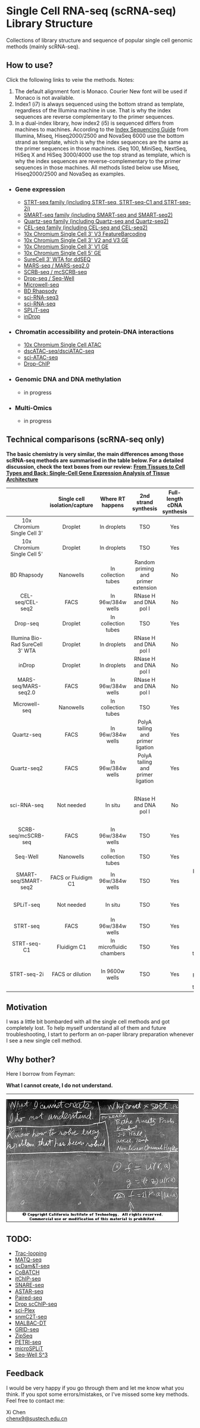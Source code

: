 # Single Cell RNA-seq (scRNA-seq) Library Structure
Collections of library structure and sequence of popular single cell genomic methods (mainly scRNA-seq).

## How to use?

Click the following links to veiw the methods. Notes:

1. The default alignment font is Monaco. Courier New font will be used if Monaco is not available.
2. Index1 (i7) is always sequenced using the bottom strand as template, regardless of the Illumina machine in use. That is why the index sequences are reverse complementary to the primer sequences.
3. In a dual-index library, how index2 (i5) is sequenced differs from machines to machines. According to the [Index Sequencing Guide](data/indexed-sequencing-overview-guide-15057455-05.pdf) from Illumina, Miseq, Hiseq2000/2500 and NovaSeq 6000 use the bottom strand as template, which is why the index sequences are the same as the primer sequences in those machines. iSeq 100, MiniSeq, NextSeq, HiSeq X and HiSeq 3000/4000 use the top strand as template, which is why the index sequences are reverse-complementary to the primer sequences in those machines. All methods listed below use Miseq, Hiseq2000/2500 and NovaSeq as examples.

- ### Gene expression

  - [STRT-seq family (including STRT-seq, STRT-seq-C1 and STRT-seq-2i)](https://teichlab.github.io/scg_lib_structs/methods_html/STRT-seq_family.html)
  - [SMART-seq family (including SMART-seq and SMART-seq2)](https://teichlab.github.io/scg_lib_structs/methods_html/SMART-seq_family.html)
  - [Quartz-seq family (including Quartz-seq and Quartz-seq2)](https://teichlab.github.io/scg_lib_structs/methods_html/Quartz-seq_family.html)
  - [CEL-seq family (including CEL-seq and CEL-seq2)](https://teichlab.github.io/scg_lib_structs/methods_html/CEL-seq_family.html)
  - [10x Chromium Single Cell 3' V3 FeatureBarcoding](https://teichlab.github.io/scg_lib_structs/methods_html/10xChromium3fb.html)
  - [10x Chromium Single Cell 3' V2 and V3 GE](https://teichlab.github.io/scg_lib_structs/methods_html/10xChromium3.html)
  - [10x Chromium Single Cell 3' V1 GE](https://teichlab.github.io/scg_lib_structs/methods_html/10xChromium3v1.html)
  - [10x Chromium Single Cell 5' GE](https://teichlab.github.io/scg_lib_structs/methods_html/10xChromium5.html)
  - [SureCell 3' WTA for ddSEQ](https://teichlab.github.io/scg_lib_structs/methods_html/SureCell.html)
  - [MARS-seq / MARS-seq2.0](https://teichlab.github.io/scg_lib_structs/methods_html/MARS-seq.html)
  - [SCRB-seq / mcSCRB-seq](https://teichlab.github.io/scg_lib_structs/methods_html/SCRB-seq.html)
  - [Drop-seq / Seq-Well](https://teichlab.github.io/scg_lib_structs/methods_html/Drop-seq.html)
  - [Microwell-seq](https://teichlab.github.io/scg_lib_structs/methods_html/Microwell-seq.html)
  - [BD Rhapsody](https://teichlab.github.io/scg_lib_structs/methods_html/BD_Rhapsody.html)
  - [sci-RNA-seq3](https://teichlab.github.io/scg_lib_structs/methods_html/sci-RNA-seq3.html)
  - [sci-RNA-seq](https://teichlab.github.io/scg_lib_structs/methods_html/sci-RNA-seq.html)
  - [SPLiT-seq](https://teichlab.github.io/scg_lib_structs/methods_html/SPLiT-seq.html)
  - [inDrop](https://teichlab.github.io/scg_lib_structs/methods_html/inDrop.html)

- ### Chromatin accessibility and protein-DNA interactions

  - [10x Chromium Single Cell ATAC](https://teichlab.github.io/scg_lib_structs/methods_html/10xChromium_scATAC.html)
  - [dscATAC-seq/dsciATAC-seq](https://teichlab.github.io/scg_lib_structs/methods_html/dscATAC.html)
  - [sci-ATAC-seq](https://teichlab.github.io/scg_lib_structs/methods_html/sci-ATAC-seq.html)
  - [Drop-ChIP](https://teichlab.github.io/scg_lib_structs/methods_html/Drop-ChIP.html)

- ### Genomic DNA and DNA methylation

  - in progress

- ### Multi-Omics

  - in progress

## Technical comparisons (scRNA-seq only)

**The basic chemistry is very similar, the main differences among those scRNA-seq methods are summarised in the table below. For a detailed discussion, check the text boxes from our review: [From Tissues to Cell Types and Back: Single-Cell Gene Expression Analysis of Tissue Architecture](https://www.annualreviews.org/doi/10.1146/annurev-biodatasci-080917-013452)**

|                                   |       Single   cell isolation/capture |     Where RT happens     |             2nd strand synthesis      | Full-length cDNA synthesis |                       Barcode addition                      | Pooling before library |   Library amplification  | Gene coverage |
|:---------------------------------:|:-------------------------------------:|:------------------------:|:-------------------------------------:|:--------------------------:|:-----------------------------------------------------------:|:----------------------:|:------------------------:|:-------------:|
|       10x Chromium Single Cell 3' |                Droplet                |        In droplets       |                  TSO                  |             Yes            |                     Barcoded RT primers                     |           Yes          |            PCR           |       3'      |
|    10x Chromium Single Cell 5'    |                Droplet                |        In droplets       |                  TSO                  |             Yes            |                     Barcoded TSO primers                    |           Yes          |            PCR           |       5'      |
|            BD Rhapsody            |               Nanowells               |    In collection tubes   | Random priming and   primer extension |             No             |                     Barcoded RT primers                     |           Yes          |            PCR           |       3'      |
|          CEL-seq/CEL-seq2         |                  FACS                 |     In 96w/384w wells    |         RNase H and DNA pol I         |             No             |                     Barcoded RT primers                     |           Yes          | In vitro   transcription |       3'      |
|              Drop-seq             |                Droplet                |    In collection tubes   |                  TSO                  |             Yes            |                     Barcoded RT primers                     |           Yes          |            PCR           |       3'      |
|  Illumina Bio-Rad SureCell 3' WTA |                Droplet                |        In droplets       |         RNase H and DNA pol I         |             No             |                     Barcoded RT primers                     |           Yes          |            PCR           |       3'      |
|               inDrop              |                Droplet                |        In droplets       |         RNase H and DNA pol I         |             No             |                     Barcoded RT primers                     |           Yes          | In vitro   transcription |       3'      |
|        MARS-seq/MARS-seq2.0       |                  FACS                 |     In 96w/384w wells    |         RNase H and DNA pol I         |             No             |                     Barcoded RT primers                     |           Yes          | In vitro   transcription |       3'      |
|           Microwell-seq           |               Nanowells               |    In collection tubes   |                  TSO                  |             Yes            |                     Barcoded RT primers                     |           Yes          |            PCR           |       3'      |
|             Quartz-seq            |                  FACS                 |     In 96w/384w wells    |  PolyA tailing and   primer ligation  |             Yes            |            Ligation of barcoded   Truseq adapters           |           No           |            PCR           |       3'      |
|            Quartz-seq2            |                  FACS                 |     In 96w/384w wells    |  PolyA tailing and   primer ligation  |             Yes            |                     Barcoded RT primers                     |           Yes          |            PCR           |       3'      |
|            sci-RNA-seq            |               Not needed              |          In situ         |         RNase H and DNA pol I         |             No             | Barcoded RT primers   and library PCR with barcoded primers |           Yes          |            PCR           |       3'      |
|           SCRB-seq/mcSCRB-seq	     |                  FACS                 |     In 96w/384w wells    |                  TSO                  |             Yes            |                       Barcoded RT   primers                 |           Yes          |            PCR           |       3'      |
|              Seq-Well             |               Nanowells               |    In collection tubes   |                  TSO                  |             Yes            |                     Barcoded RT primers                     |           Yes          |            PCR           |       3'      |
|           SMART-seq/SMART-seq2    |             FACS or Fluidigm C1       |     In 96w/384w wells    |                  TSO                  |             Yes            |             Library PCR with   barcoded primers             |           No           |            PCR           |  full-length  |
|             SPLiT-seq             |               Not needed              |          In situ         |                  TSO                  |             Yes            |              Ligation of barcoded   RT primers              |           Yes          |            PCR           |       3'      |
|              STRT-seq             |                  FACS                 |     In 96w/384w wells    |                  TSO                  |             Yes            |                     Barcoded TSO primers                    |           Yes          |            PCR           |       5'      |
|            STRT-seq-C1            |              Fluidigm C1              | In microfluidic chambers |                  TSO                  |             Yes            |                  Barcoded Tn5   transposase                 |           No           |            PCR           |       5'      |
|            STRT-seq-2i            |            FACS or dilution           |      In 9600w wells      |                  TSO                  |             Yes            |          Barcoded PCR primers   and Tn5 transposase         |           Yes          |            PCR           |       5'      |

## Motivation

I was a little bit bombarded with all the single cell methods and got completely lost. To help myself understand all of them and future troubleshooting, I start to perform an on-paper library preparation whenever I see a new single cell method.

## Why bother?

Here I borrow from Feyman:

**What I cannot create, I do not understand.**

----

![](data/feyman.jpeg)

## TODO:

- [Trac-looping](https://www.nature.com/articles/s41592-018-0107-y)
- [MATQ-seq](https://www.nature.com/articles/nmeth.4145)
- [scDam&T-seq](https://www.nature.com/articles/s41587-019-0150-y)
- [CoBATCH](https://www.sciencedirect.com/science/article/pii/S1097276519305453)
- [itChIP-seq](https://www.nature.com/articles/s41556-019-0383-5)
- [SNARE-seq](https://www.nature.com/articles/s41587-019-0290-0)
- [ASTAR-seq](https://www.biorxiv.org/content/10.1101/829960v1)
- [Paired-seq](https://www.nature.com/articles/s41594-019-0323-x)
- [Drop scChIP-seq](https://www.nature.com/articles/s41588-019-0424-9)
- [sci-Plex](https://science.sciencemag.org/content/early/2019/12/04/science.aax6234.full)
- [snmC2T-seq](https://www.biorxiv.org/content/10.1101/2019.12.11.873398v1)
- [MALBAC-DT](https://www.biorxiv.org/content/10.1101/2019.12.31.892190v1)
- [GRID-seq](https://www.nature.com/articles/nbt.3968)
- [ZipSeq](https://www.biorxiv.org/content/10.1101/2020.02.04.932988v1)
- [PETRI-seq](https://www.biorxiv.org/content/10.1101/866244v1)
- [microSPLiT](https://www.biorxiv.org/content/10.1101/869248v2)
- [Seq-Well S^3](https://www.biorxiv.org/content/10.1101/689273v1)

## Feedback

I would be very happy if you go through them and let me know what you think. If you spot some errors/mistakes, or I've missed some key methods. Feel free to contact me:

Xi Chen  
chenx9@sustech.edu.cn

